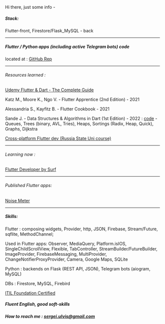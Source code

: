Hi there, just some info -

##### Stack: 
Flutter-front, Firestore/Flask_MySQL - back

---

##### Flutter / Python apps (including active Telegram bots) code 
located at : [GitHub Rep](https://github.com/Wolfram-180?tab=repositories) 

---

###### Resources learned :
[Udemy Flutter & Dart - The Complete Guide](https://www.udemy.com/course/learn-flutter-dart-to-build-ios-android-apps)

Katz M., Moore K., Ngo V. - Flutter Apprentice (2nd Edition) - 2021

Alessandria S., Kayfitz B. - Flutter Cookbook - 2021

Sande J. - Data Structures & Algorithms in Dart (1st Edition) - 2022 : [code](https://github.com/Wolfram-180/dart_data_structs_and_algorithms) - Queues, Trees (binary, AVL, Tries), Heaps, Sortings (Radix, Heap, Quick), Graphs, Dijkstra

[Cross-platform Flutter dev (Russia State Uni course)](https://github.com/Wolfram-180/wolfram-180.github.io/blob/main/docs/assets/pdfs/Flutter%20Developer%20-%20S.%20Ulvis%20-%20Diploma%20_rotated.pdf)

---

###### Learning now :


[Flutter Developer by Surf](https://education.surf.ru/) 


---

###### Published Flutter apps: 
[Noise Meter](https://play.google.com/store/apps/details?id=com.wolfram180.noise_meter_app.noise_meter_app) 

---

##### Skills:

Flutter : composing widgets, Provider, http, JSON, Firebase, Stream/Future, sqflite, MethodChannel;

Used in Flutter apps: Observer, MediaQuery, Platform.isIOS, SingleChildScrollView, Flexible, TabController, StreamBuilder/FutureBuilder, ImageProvider, FirebaseMessaging, MultiProvider, ChangeNotifierProxyProvider, Camera, Google Maps, SQLite

Python : backends on Flask (REST API, JSON), Telegram bots (aiogram, MySQL)

DBs : Firestore, MySQL, Firebird


[ITIL Foundation Certified](https://drive.google.com/file/d/13DNffOUG14LXSHrLnjlOAhN5_VqLJis7/view?usp=sharing)

##### Fluent English, good soft-skills

##### How to reach me : sergei.ulvis@gmail.com
